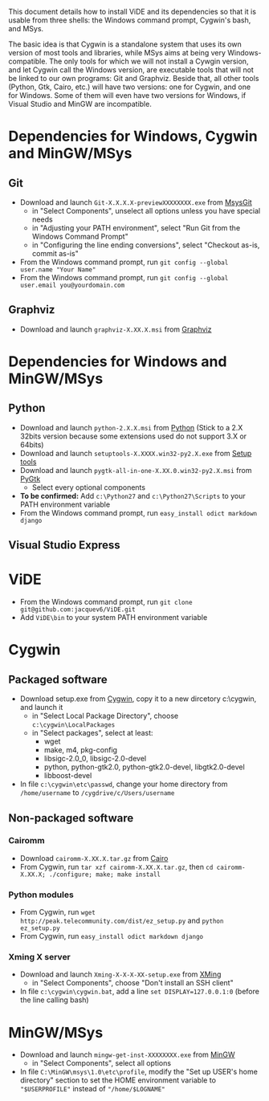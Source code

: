 This document details how to install ViDE and its dependencies so that it is usable from three shells: the Windows command prompt, Cygwin's bash, and MSys.

The basic idea is that Cygwin is a standalone system that uses its own version of most tools and libraries, while MSys aims at being very Windows-compatible.
The only tools for which we will not install a Cywgin version, and let Cygwin call the Windows version, are executable tools that will not be linked to our own programs: Git and Graphviz.
Beside that, all other tools (Python, Gtk, Cairo, etc.) will have two versions: one for Cygwin, and one for Windows. Some of them will even have two versions for Windows, if Visual Studio and MinGW are incompatible.

Dependencies for Windows, Cygwin and MinGW/MSys
===============================================

Git
---

- Download and launch `Git-X.X.X.X-previewXXXXXXXX.exe` from [MsysGit](http://code.google.com/p/msysgit/downloads/list)
    - in "Select Components", unselect all options unless you have special needs
    - in "Adjusting your PATH environment", select "Run Git from the Windows Command Prompt"
    - in "Configuring the line ending conversions", select "Checkout as-is, commit as-is"
- From the Windows command prompt, run `git config --global user.name "Your Name"`
- From the Windows command prompt, run `git config --global user.email you@yourdomain.com`

Graphviz
--------

- Download and launch `graphviz-X.XX.X.msi` from [Graphviz](http://graphviz.org/Download.php)

Dependencies for Windows and MinGW/MSys
=======================================

Python
------

- Download and launch `python-2.X.X.msi` from [Python](http://python.org/download/) (Stick to a 2.X 32bits version because some extensions used do not support 3.X or 64bits)
- Download and launch `setuptools-X.XXXX.win32-py2.X.exe` from [Setup tools](http://pypi.python.org/pypi/setuptools)
- Download and launch `pygtk-all-in-one-X.XX.0.win32-py2.X.msi` from [PyGtk](http://ftp.gnome.org/pub/GNOME/binaries/win32/pygtk/)
    - Select every optional components
- **To be confirmed:** Add `c:\Python27` and `c:\Python27\Scripts` to your PATH environment variable
- From the Windows command prompt, run `easy_install odict markdown django`

Visual Studio Express
---------------------

ViDE
====

- From the Windows command prompt, run `git clone git@github.com:jacquev6/ViDE.git`
- Add `ViDE\bin` to your system PATH environment variable

Cygwin
======

Packaged software
-----------------

- Download setup.exe from [Cygwin](http://www.cygwin.com/), copy it to a new dircetory c:\cygwin, and launch it
    - in "Select Local Package Directory", choose `c:\cygwin\LocalPackages`
    - in "Select packages", select at least:
        - wget
        - make, m4, pkg-config
        - libsigc-2.0_0, libsigc-2.0-devel
        - python, python-gtk2.0, python-gtk2.0-devel, libgtk2.0-devel
        - libboost-devel
- In file `c:\cygwin\etc\passwd`, change your home directory from `/home/username` to `/cygdrive/c/Users/username`

Non-packaged software
---------------------

### Cairomm

- Download `cairomm-X.XX.X.tar.gz` from [Cairo](http://cairographics.org/releases/)
- From Cygwin, run `tar xzf cairomm-X.XX.X.tar.gz`, then `cd cairomm-X.XX.X; ./configure; make; make install`

### Python modules

- From Cygwin, run `wget http://peak.telecommunity.com/dist/ez_setup.py` and `python ez_setup.py`
- From Cygwin, run `easy_install odict markdown django`

### Xming X server

- Download and launch `Xming-X-X-X-XX-setup.exe` from [XMing](http://sourceforge.net/projects/xming/)
    - in "Select Components", choose "Don't install an SSH client"
- In file `c:\cygwin\cygwin.bat`, add a line `set DISPLAY=127.0.0.1:0` (before the line calling bash)

MinGW/MSys
==========

- Download and launch `mingw-get-inst-XXXXXXXX.exe` from [MinGW](http://sourceforge.net/projects/mingw/files)
	- in "Select Components", select all options
- In file `C:\MinGW\msys\1.0\etc\profile`, modify the "Set up USER's home directory" section to set the HOME environment variable to `"$USERPROFILE"` instead of `"/home/$LOGNAME"`
